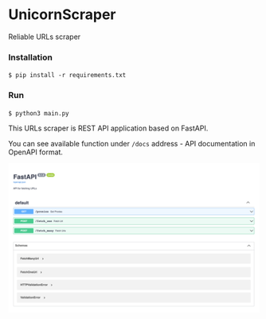 # UnicornScraper

Reliable URLs scraper

### Installation

`$ pip install -r requirements.txt`

### Run

`$ python3 main.py`


This URLs scraper is REST API application based on FastAPI. 

You can see available function under `/docs` address - API documentation in OpenAPI format.

<img src='docs/docs.png' />

#### 
